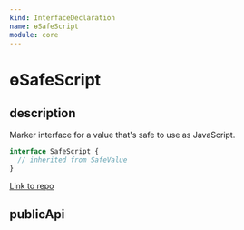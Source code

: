 ```yaml
---
kind: InterfaceDeclaration
name: ɵSafeScript
module: core
---
```


# ɵSafeScript

## description

Marker interface for a value that's safe to use as JavaScript.

```ts
interface SafeScript {
  // inherited from SafeValue
}
```

[Link to repo](https://github.com/timdeschryver/angular/blob/master/packages/core/src/sanitization/bypass.ts#L44-L44)

## publicApi

